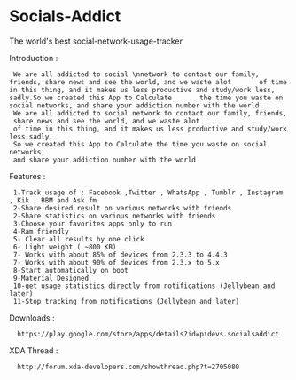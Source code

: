 Socials-Addict
==============

The world's best social-network-usage-tracker


Introduction :

     We are all addicted to social \nnetwork to contact our family, friends, share news and see the world, and we waste alot       of time in this thing, and it makes us less productive and study/work less, sadly.So we created this App to Calculate       the time you waste on social networks, and share your addiction number with the world
     We are all addicted to social network to contact our family, friends,
     share news and see the world, and we waste alot
     of time in this thing, and it makes us less productive and study/work less,sadly.
     So we created this App to Calculate the time you waste on social networks,
     and share your addiction number with the world



Features :
    
     1-Track usage of : Facebook ,Twitter , WhatsApp , Tumblr , Instagram , Kik , BBM and Ask.fm
     2-Share desired result on various networks with friends
     2-Share statistics on various networks with friends 
     3-Choose your favorites apps only to run
     4-Ram friendly
     5- Clear all results by one click
     6- Light weight ( ~800 KB)
     7- Works with about 85% of devices from 2.3.3 to 4.4.3
     7- Works with about 90% of devices from 2.3.x to 5.x
     8-Start automatically on boot
     9-Material Designed
     10-get usage statistics directly from notifications (Jellybean and later)
     11-Stop tracking from notifications (Jellybean and later)
     
     
     
     
Downloads :     
     
      https://play.google.com/store/apps/details?id=pidevs.socialsaddict
     
     
XDA Thread :
     
      http://forum.xda-developers.com/showthread.php?t=2705080

